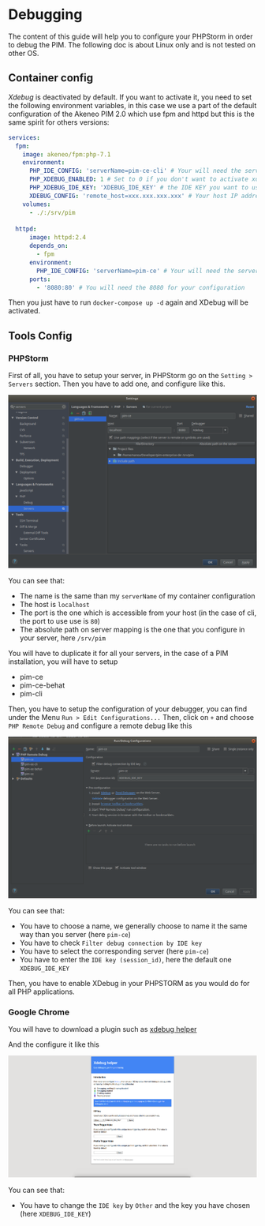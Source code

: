 # Debugging

The content of this guide will help you to configure your PHPStorm in order to debug the PIM.
The following doc is about Linux only and is not tested on other OS.

## Container config

*Xdebug* is deactivated by default. If you want to activate it, you need to set the following environment variables,
 in this case we use a part of the default configuration of the Akeneo PIM 2.0 which use fpm and httpd but this is the same spirit for others versions:
```yaml
services:
  fpm:
    image: akeneo/fpm:php-7.1
    environment:
      PHP_IDE_CONFIG: 'serverName=pim-ce-cli' # Your will need the server name for your IDE config
      PHP_XDEBUG_ENABLED: 1 # Set to 0 if you don't want to activate xdebug
      PHP_XDEBUG_IDE_KEY: 'XDEBUG_IDE_KEY' # the IDE KEY you want to use
      XDEBUG_CONFIG: 'remote_host=xxx.xxx.xxx.xxx' # Your host IP address, this one is needed only if the docker daemon run on TCP instead of unix domain socket (on Mac OS for instance)
    volumes:
      - ./:/srv/pim

  httpd:
      image: httpd:2.4
      depends_on:
        - fpm
      environment:
        PHP_IDE_CONFIG: 'serverName=pim-ce' # Your will need the server name for your IDE config
      ports:
        - '8080:80' # You will need the 8080 for your configuration
```

Then you just have to run `docker-compose up -d` again and XDebug will be activated.

## Tools Config

### PHPStorm

First of all, you have to setup your server, in PHPStorm go on the `Setting > Servers` section.
Then you have to add one, and configure like this.

![edit_server](./xdebug/phpstorm_server.png)

You can see that:
- The name is the same than my `serverName` of my container configuration
- The host is `localhost`
- The port is the one which is accessible from your host (in the case of cli, the port to use use is `80`)
- The absolute path on server mapping is the one that you configure in your server, here `/srv/pim`

You will have to duplicate it for all your servers, in the case of a PIM installation, you will have to setup
- pim-ce
- pim-ce-behat
- pim-cli

Then, you have to setup the configuration of your debugger, you can find under the Menu `Run > Edit Configurations...`
Then, click on `+` and choose `PHP Remote Debug` and configure a remote debug like this

![edit_configuration](./xdebug/phpstorm_configuration.png)

You can see that:
- You have to choose a name, we generally choose to name it the same way than you server (here `pim-ce`)
- You have to check `Filter debug connection by IDE key`
- You have to select the corresponding server (here `pim-ce`)
- You have to enter the `IDE key (session_id)`, here the default one `XDEBUG_IDE_KEY`

Then, you have to enable XDebug in your PHPSTORM as you would do for all PHP applications.

### Google Chrome

You will have to download a plugin such as [xdebug helper](https://chrome.google.com/webstore/detail/xdebug-helper/eadndfjplgieldjbigjakmdgkmoaaaoc)

And the configure it like this 

![xdebug_helper](./xdebug/xdebug_helper.png)

You can see that:
- You have to change the `IDE key` by `Other` and the key you have chosen (here `XDEBUG_IDE_KEY`)

